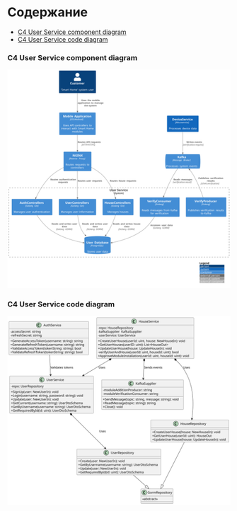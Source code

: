 # Содержание
- [C4 User Service component diagram](#c4-user-service-component-diagram)
- [C4 User Service code diagram](#c4-user-service-code-diagram)

### C4 User Service component diagram
![System Architecture](./Component_CleverVillageSystem_UserService.svg)

### C4 User Service code diagram
![System Architecture](./Code_CleverVillageSystem_UserService.svg)
